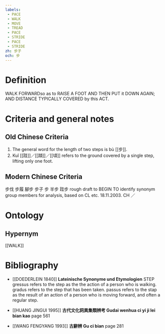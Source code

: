 ```yaml
---
labels: 
 - PACE
 - WALK
 - MOVE
 - TREAD
 - PACE
 - STRIDE
 - PACE
 - STRIDE
zh: 步子
och: 步
---
```


# Definition
WALK FORWARDso as to RAISE A FOOT AND THEN PUT it DOWN AGAIN; AND DISTANCE TYPICALLY COVERED by this ACT.
# Criteria and general notes
## Old Chinese Criteria
1. The general word for the length of two steps is bù [[步]].
2. Kuǐ [[跬]]／[[蹞]]／[[頃]] refers to the ground covered by a single step, lifting only one foot.
## Modern Chinese Criteria
步伐
步履
腳步
步子
步
半步
跬步
rough draft to BEGIN TO identify synonym group members for analysis, based on CL etc. 18.11.2003. CH ／
# Ontology

## Hypernym
[[WALK]]
# Bibliography
- [[DOEDERLEIN 1840]]
**Lateinische Synonyme und Etymologien** 
STEP
gressus refers to the step as the the action of a person who is walking.
gradus refers to the step that has been taken.
passus refers to the stap as the result of an action of a person who is moving forward, and often a regular step.
- [[HUANG JINGUI 1995]]
**古代文化詞異集類辨考 Gudai wenhua ci yi ji lei bian kao** page 561

- [[WANG FENGYANG 1993]]
**古辭辨 Gu ci bian** page 281
